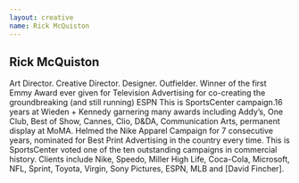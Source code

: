 ```yaml
---
layout: creative
name: Rick McQuiston
---
```

## Rick McQuiston

Art Director. Creative Director. Designer. Outfielder. Winner of the first Emmy Award ever given for
Television Advertising for co-creating the groundbreaking (and still running) ESPN This is
SportsCenter campaign.16 years at Wieden + Kennedy garnering many awards including Addy&rsquo;s, One
Club, Best of Show, Cannes, Clio, D&amp;DA, Communication Arts, permanent display at MoMA. Helmed
the Nike Apparel Campaign for 7 consecutive years, nominated for Best Print Advertising in the
country every time. This is SportsCenter voted one of the ten outstanding campaigns in commercial
history. Clients include Nike, Speedo, Miller High Life, Coca-Cola, Microsoft, NFL, Sprint, Toyota,
Virgin, Sony Pictures, ESPN, MLB and [David&nbsp;Fincher].

[DavidFincher]: #david_fincher
